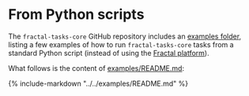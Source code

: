 # From Python scripts

The `fractal-tasks-core` GitHub repository includes an [examples folder](https://github.com/fractal-analytics-platform/fractal-tasks-core/tree/main/examples), listing a few examples of how to run `fractal-tasks-core` tasks from a standard Python script (instead of using the [Fractal platform](https://fractal-analytics-platform.github.io/)).

What follows is the content of [examples/README.md](https://github.com/fractal-analytics-platform/fractal-tasks-core/tree/main/examples/README.md):

{%
   include-markdown "../../examples/README.md"
%}
